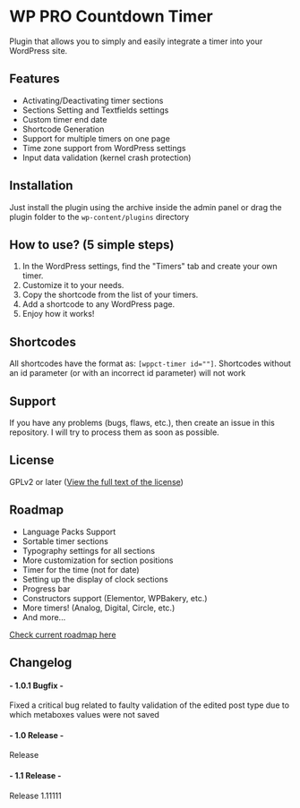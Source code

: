 # WP PRO Countdown Timer
 Plugin that allows you to simply and easily integrate a timer into your WordPress site.

## Features

- Activating/Deactivating timer sections
- Sections Setting and Textfields settings
- Custom timer end date
- Shortcode Generation
- Support for multiple timers on one page
- Time zone support from WordPress settings
- Input data validation (kernel crash protection)

## Installation

Just install the plugin using the archive inside the admin panel or drag the plugin folder to the `wp-content/plugins` directory

## How to use? (5 simple steps)

1. In the WordPress settings, find the "Timers" tab and create your own timer. 
2. Customize it to your needs. 
3. Copy the shortcode from the list of your timers. 
4. Add a shortcode to any WordPress page. 
5. Enjoy how it works!

## Shortcodes

All shortcodes have the format as: `[wppct-timer id=""]`. Shortcodes without an id parameter (or with an incorrect id parameter) will not work

## Support

If you have any problems (bugs, flaws, etc.), then create an issue in this repository. I will try to process them as soon as possible.

## License

GPLv2 or later
([View the full text of the license](LICENSE.md))

## Roadmap

- Language Packs Support
- Sortable timer sections
- Typography settings for all sections
- More customization for section positions
- Timer for the time (not for date)
- Setting up the display of clock sections
- Progress bar
- Constructors support (Elementor, WPBakery, etc.)
- More timers! (Analog, Digital, Circle, etc.)
- And more...

[Check current roadmap here](ROADMAP.md)

## Changelog

#### - 1.0.1 Bugfix -
Fixed a critical bug related to faulty validation of the edited post type due to which metaboxes values were not saved

#### - 1.0 Release -
Release

#### - 1.1 Release -
Release 1.11111
